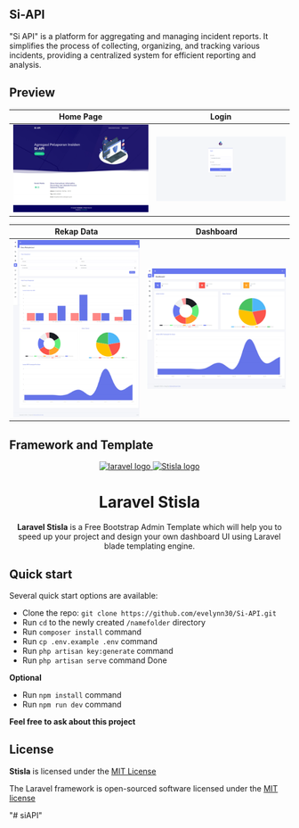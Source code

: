 ## Si-API

"Si API" is a platform for aggregating and managing incident reports. It simplifies the process of collecting, organizing, and tracking various incidents, providing a centralized system for efficient reporting and analysis.

## Preview

|                       Home Page                       |                       Login                        |
| :---------------------------------------------------: | :------------------------------------------------: |
| ![Home Page](public/assets/img/preview/home-page.png) | ![Login](public/assets/img/preview/login-page.png) |

|                       Rekap Data                        |                       Dashboard                       |
| :-----------------------------------------------------: | :---------------------------------------------------: |
| ![Rekap Data](public/assets/img/preview/rekap-data.png) | ![Dashboard](public/assets/img/preview/dashboard.png) |

## Framework and Template

<p align="center">
  <a href="https://laravel.com/">
    <img src="https://laravel.com/img/logomark.min.svg" alt="laravel logo" width="75" height="75">
  </a>
  <a href="https://getstisla.com">
    <img src="https://avatars2.githubusercontent.com/u/45754626?s=75&v=4" alt="Stisla logo" width="75" height="75">
  </a>
</p>

<h1 align="center">Laravel Stisla</h1>

<span align="center">

**Laravel Stisla** is a Free Bootstrap Admin Template which will help you to speed up your project and design your own dashboard UI using Laravel blade templating engine.

</span>

## Quick start

Several quick start options are available:

-   Clone the repo: `git clone https://github.com/evelynn30/Si-API.git`
-   Run `cd` to the newly created `/namefolder` directory
-   Run `composer install` command
-   Run `cp .env.example .env` command
-   Run `php artisan key:generate` command
-   Run `php artisan serve` command
    Done

**Optional**

-   Run `npm install` command
-   Run `npm run dev` command

**Feel free to ask about this project**

## License

**Stisla** is licensed under the [MIT License](LICENSE)

<p dir="auto">
    The Laravel framework is open-sourced software licensed under the 
    <a href="https://opensource.org/licenses/MIT" rel="nofollow">MIT license</a>
</p>

"# siAPI"
